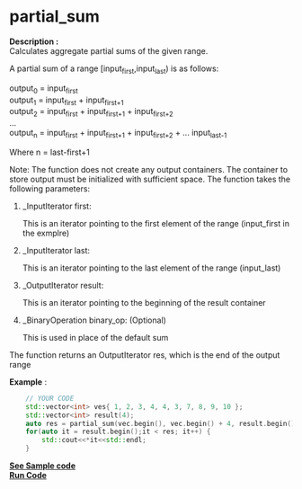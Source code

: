 # partial_sum

**Description :**  
Calculates aggregate partial sums of the given range.

A partial sum of a range [input<sub>first</sub>,input<sub>last</sub>) is as follows:

output<sub>0</sub> = input<sub>first</sub><br>
output<sub>1</sub> = input<sub>first</sub> + input<sub>first+1</sub><br>
output<sub>2</sub> = input<sub>first</sub> + input<sub>first+1</sub> + input<sub>first+2</sub><br>
...<br>
output<sub>n</sub> = input<sub>first</sub> + input<sub>first+1</sub> + input<sub>first+2</sub> + ... input<sub>last-1</sub><br>

Where n = last-first+1

Note: The function does not create any output containers. The container to store output must be initialized with sufficient space.
The function takes the following parameters:
1) _InputIterator first:

    This is an iterator pointing to the first element of the range (input_first in the exmplre)
2) _InputIterator last:

    This is an iterator pointing to the last element of the range (input_last)
3) _OutputIterator result:

    This is an iterator pointing to the beginning of the result container
4) _BinaryOperation binary_op: (Optional)

    This is used in place of the default sum

The function returns an OutputIterator res, which is the end of the output range

**Example** :

```cpp
    // YOUR CODE
    std::vector<int> ves{ 1, 2, 3, 4, 4, 3, 7, 8, 9, 10 };
	std::vector<int> result(4);
	auto res = partial_sum(vec.begin(), vec.begin() + 4, result.begin());
	for(auto it = result.begin();it < res; it++) {
		std::cout<<*it<<std::endl;
	}
```
**[See Sample code](snippets/vector/partial_sum.cpp)**<br>
**[Run Code](https://rextester.com/ABC)**

